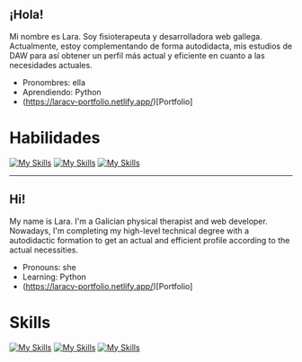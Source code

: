 ## ¡Hola! 

Mi nombre es Lara. Soy fisioterapeuta y desarrolladora web gallega.
Actualmente, estoy complementando de forma autodidacta, mis estudios de DAW para así obtener un perfil más actual y eficiente en cuanto a las necesidades actuales. 

- Pronombres: ella
- Aprendiendo: Python
- (https://laracv-portfolio.netlify.app/)[Portfolio] 

# Habilidades
[![My Skills](https://skillicons.dev/icons?i=js,html,css,bootstrap)](https://skillicons.dev)
[![My Skills](https://skillicons.dev/icons?i=php,mysql,java,laravel)](https://skillicons.dev)
[![My Skills](https://skillicons.dev/icons?i=bash,git,vscode,phpstorm,docker,aws,linux,drupal)](https://skillicons.dev)



***



## Hi!
My name is Lara. I'm a Galician physical therapist and web developer.
Nowadays, I'm completing my high-level technical degree with a autodidactic formation to get an actual and efficient profile according to the actual necessities.

- Pronouns: she
- Learning: Python
- (https://laracv-portfolio.netlify.app/)[Portfolio]


# Skills
[![My Skills](https://skillicons.dev/icons?i=js,html,css,bootstrap)](https://skillicons.dev)
[![My Skills](https://skillicons.dev/icons?i=php,mysql,java,laravel)](https://skillicons.dev)
[![My Skills](https://skillicons.dev/icons?i=bash,git,vscode,phpstorm,docker,aws,linux,drupal)](https://skillicons.dev)



